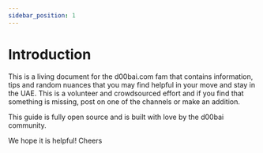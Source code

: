 ```yaml
---
sidebar_position: 1
---
```


# Introduction

This is a living document for the d00bai.com fam that contains information, tips and random nuances that you may find helpful in your move and stay in the UAE. This is a volunteer and crowdsourced effort and if you find that something is missing, post on one of the channels or make an addition.

This guide is fully open source and is built with love by the d00bai community.

We hope it is helpful! Cheers
